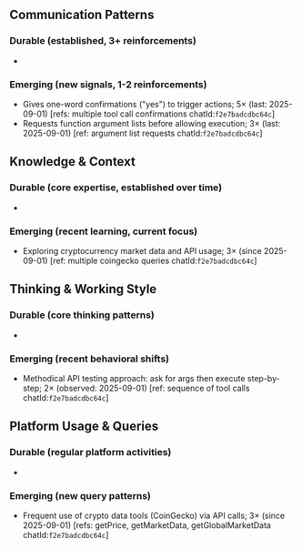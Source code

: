 ## Communication Patterns
### Durable (established, 3+ reinforcements)
-
### Emerging (new signals, 1-2 reinforcements)
- Gives one-word confirmations ("yes") to trigger actions; 5× (last: 2025-09-01) [refs: multiple tool call confirmations chatId:`f2e7badcdbc64c`]
- Requests function argument lists before allowing execution; 3× (last: 2025-09-01) [ref: argument list requests chatId:`f2e7badcdbc64c`]

## Knowledge & Context
### Durable (core expertise, established over time)
-
### Emerging (recent learning, current focus)
- Exploring cryptocurrency market data and API usage; 3× (since 2025-09-01) [ref: multiple coingecko queries chatId:`f2e7badcdbc64c`]

## Thinking & Working Style
### Durable (core thinking patterns)
-
### Emerging (recent behavioral shifts)
- Methodical API testing approach: ask for args then execute step-by-step; 2× (observed: 2025-09-01) [ref: sequence of tool calls chatId:`f2e7badcdbc64c`]

## Platform Usage & Queries
### Durable (regular platform activities)
-
### Emerging (new query patterns)
- Frequent use of crypto data tools (CoinGecko) via API calls; 3× (since 2025-09-01) [refs: getPrice, getMarketData, getGlobalMarketData chatId:`f2e7badcdbc64c`]